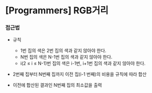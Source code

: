 # [Programmers] RGB거리

### 접근법

-   규칙

    -   1번 집의 색은 2번 집의 색과 같지 않아야 한다.
    -   N번 집의 색은 N-1번 집의 색과 같지 않아야 한다.
    -   i(2 ≤ i ≤ N-1)번 집의 색은 i-1번, i+1번 집의 색과 같지 않아야 한다.

-   2번째 집부터 N번째 집까지 이전 집(i-1 번째)의 비용을 규칙에 따라 합산
-   이전에 합산된 결과인 N번째 집의 최소값을 출력
